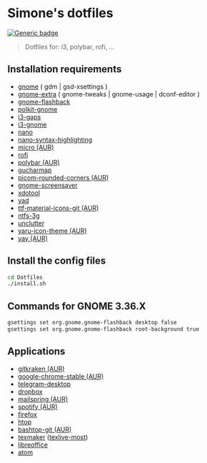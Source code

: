 # Simone's dotfiles

[![Generic badge](https://img.shields.io/badge/Status-Beta-blue.svg)](https://shields.io/)

> Dotfiles for: i3, polybar, rofi, ...

## Installation requirements

- [gnome](https://www.archlinux.org/groups/x86_64/gnome/) ( gdm | gsd-xsettings )
- [gnome-extra](https://www.archlinux.org/groups/x86_64/gnome-extra/) ( gnome-tweaks | gnome-usage | dconf-editor )
- [gnome-flashback](https://www.archlinux.org/packages/community/x86_64/gnome-flashback/)
- [polkit-gnome](https://www.archlinux.org/packages/community/x86_64/polkit-gnome/)
- [i3-gaps](https://www.archlinux.org/packages/community/x86_64/i3-gaps/)
- [i3-gnome](https://github.com/i3-gnome/i3-gnome)
- [nano](https://www.archlinux.org/packages/core/x86_64/nano/)
- [nano-syntax-highlighting](https://www.archlinux.org/packages/community/any/nano-syntax-highlighting/)
- [micro (AUR)](https://aur.archlinux.org/packages/micro/)
- [rofi](https://www.archlinux.org/packages/community/x86_64/rofi/)
- [polybar (AUR)](https://aur.archlinux.org/packages/polybar/)
- [gucharmap](https://www.archlinux.org/packages/extra/x86_64/gucharmap/)
- [picom-rounded-corners (AUR)](https://aur.archlinux.org/packages/picom-rounded-corners/)
- [gnome-screensaver](https://www.archlinux.org/packages/community/x86_64/gnome-screensaver/)
- [xdotool](https://www.archlinux.org/packages/community/x86_64/xdotool/)
- [yad](https://www.archlinux.org/packages/community/x86_64/yad/)
- [ttf-material-icons-git (AUR)](https://aur.archlinux.org/packages/ttf-material-icons-git/)
- [ntfs-3g](https://www.archlinux.org/packages/extra/x86_64/ntfs-3g/)
- [unclutter](https://www.archlinux.org/packages/community/x86_64/unclutter/)
- [yaru-icon-theme (AUR)](https://aur.archlinux.org/packages/yaru-icon-theme/)
- [yay (AUR)](https://aur.archlinux.org/packages/yay/)


## Install the config files

```sh
cd Dotfiles
./install.sh
```

## Commands for GNOME 3.36.X

```sh
gsettings set org.gnome.gnome-flashback desktop false
gsettings set org.gnome.gnome-flashback root-background true
```

## Applications

- [gitkraken (AUR)](https://aur.archlinux.org/packages/gitkraken/)
- [google-chrome-stable (AUR)](https://aur.archlinux.org/packages/google-chrome/)
- [telegram-desktop](https://www.archlinux.org/packages/community/x86_64/telegram-desktop/)
- [dropbox](https://aur.archlinux.org/packages/dropbox/)
- [mailspring (AUR)](https://aur.archlinux.org/packages/mailspring/)
- [spotify (AUR)](https://aur.archlinux.org/packages/spotify/)
- [firefox](https://www.archlinux.org/packages/extra/x86_64/firefox/)
- [htop](https://www.archlinux.org/packages/extra/x86_64/htop/)
- [bashtop-git (AUR)](https://aur.archlinux.org/packages/bashtop-git/)
- [texmaker](https://www.archlinux.org/packages/community/x86_64/texmaker/) ([texlive-most](https://www.archlinux.org/groups/x86_64/texlive-most/))
- [libreoffice](https://www.archlinux.org/packages/extra/x86_64/libreoffice-still/)
- [atom](https://www.archlinux.org/packages/community/x86_64/atom/)
